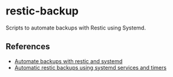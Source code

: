 # restic-backup

Scripts to automate backups with Restic using Systemd.

## References

-   [Automate backups with restic and systemd](https://fedoramagazine.org/automate-backups-with-restic-and-systemd/)
-   [Automatic restic backups using systemd services and timers](https://github.com/erikw/restic-systemd-automatic-backup)
